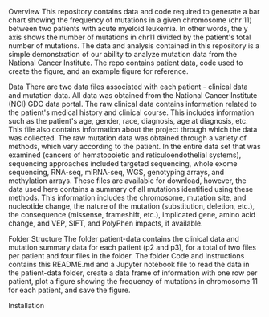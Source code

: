 Overview
This repository contains data and code required to generate a bar chart showing the frequency of mutations in a given chromosome (chr 11) between two patients with acute myeloid leukemia. In other words, the y axis shows the number of mutations in chr11 divided by the patient's total number of mutations. The data and analysis contained in this repository is a simple demonstration of our ability to analyze mutation data from the National Cancer Institute. The repo contains patient data, code used to create the figure, and an example figure for reference.

Data
There are two data files associated with each patient - clinical data and mutation data. All data was obtained from the National Cancer Institute (NCI) GDC data portal. The raw clinical data contains information related to the patient's medical history and clinical course. This includes information such as the patient's age, gender, race, diagnosis, age at diagnosis, etc. This file also contains information about the project through which the data was collected. The raw mutation data was obtained through a variety of methods, which vary according to the patient. In the entire data set that was examined (cancers of hematopoietic and reticuloendothelial systems), sequencing approaches included targeted sequencing, whole exome sequencing, RNA-seq, miRNA-seq, WGS, genotyping arrays, and methylation arrays. These files are available for download, however, the data used here contains a summary of all mutations identified using these methods. This information includes the chromosome, mutation site, and nucleotide change, the nature of the mutation (substitution, deletion, etc.), the consequence (missense, frameshift, etc.), implicated gene, amino acid change, and VEP, SIFT, and PolyPhen impacts, if available.

Folder Structure
The folder patient-data contains the clinical data and mutation summary data for each patient (p2 and p3), for a total of two files per patient and four files in the folder. The folder Code and Instructions contains this README.md and a Jupyter notebook file to read the data in the patient-data folder, create a data frame of information with one row per patient, plot a figure showing the frequency of mutations in chromosome 11 for each patient, and save the figure.

Installation
